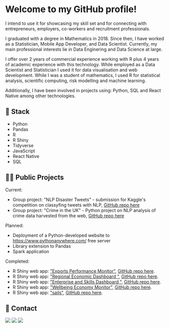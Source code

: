 
# Welcome to my GitHub profile!
I intend to use it for showcasing my skill set and for connecting with entrepreneurs, employers, co-workers and recruitment professionals.

I graduated with a degree in Mathematics in 2018. Since then, I have worked as a Statistician, Mobile App Developer, and Data Scientist. Currently, my main professional interests lie in Data Enginering and Data Science at large.

I offer over 2 years of commercial experience working with R plus 4 years of academic experience with this technology. While employed as a Data Scientist and Statistician I used it for data visualisation and web development. While I was a student of mathematics, I used R for statistical analysis, scientific computing, risk modelling and machine learning. 

Additionally, I have been involved in projects using: Python, SQL and React Native among other technologies.

## 🤖 Stack
* Python
* Pandas
* R
* R Shiny
* Tidyverse
* JavaScript
* React Native
* SQL

## 👨‍💻 Public Projects
Current:
* Group project: "NLP Disaster Tweets" - submission for Kaggle's competition on classyfing tweets with NLP, [GitHub repo here](https://github.com/SzymkowskiDev/nlp-disaster-tweets)
* Group project: "Crime in the UK" - Python project on NLP analysis of crime data harvested from the web, [GitHub repo here](https://github.com/SzymkowskiDev/crime-in-the-uk)

Planned:
* Deployment of a Python-developed website to https://www.pythonanywhere.com/ free server
* Library extension to Pandas
* Spark application

Completed:
* R Shiny web app: ["Exports Performance Monitor"](https://scotland.shinyapps.io/sg-exports-performance-monitor/), [GitHub repo here](https://github.com/DataScienceScotland/sg-exports-performance-monitor).
* R Shiny web app: ["Regional Economic Dashboard
"](https://scotland.shinyapps.io/sg-regional-economic-dashboard/), [GitHub repo here](https://github.com/DataScienceScotland/sg-regional-economic-dashboard).
* R Shiny web app: ["Enterprise and Skills Dashboard
"](https://scotland.shinyapps.io/sg-enterprise-and-skills-dashboard/), [GitHub repo here](https://github.com/DataScienceScotland/sg-enterprise-and-skills-dashboard).
* R Shiny web app: ["Wellbeing Economy Monitor"](https://szymkowskidev.shinyapps.io/sg-wellbeing-economy-monitor/), [GitHub repo here](https://github.com/DataScienceScotland/sg-wellbeing-economy-monitor).
* R Shiny web app: ["sails"](https://szymkowskidev.shinyapps.io/sail/), [GitHub repo here](https://github.com/SzymkowskiDev/sails).

## 📧 Contact
[![](https://img.shields.io/twitter/url?label=/kamil-szymkowski/&logo=linkedin&logoColor=%230077B5&style=social&url=https%3A%2F%2Fwww.linkedin.com%2Fin%2Fkamil-szymkowski%2F)](https://www.linkedin.com/in/kamil-szymkowski/) [![](https://img.shields.io/twitter/url?label=@szymkowskidev&logo=medium&logoColor=%23292929&style=social&url=https%3A%2F%2Fmedium.com%2F%40szymkowskidev)](https://medium.com/@szymkowskidev) [![](https://img.shields.io/twitter/url?label=/SzymkowskiDev&logo=github&logoColor=%23292929&style=social&url=https%3A%2F%2Fgithub.com%2FSzymkowskiDev)](https://github.com/SzymkowskiDev)
